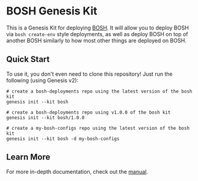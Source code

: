 BOSH Genesis Kit
==================

This is a Genesis Kit for deploying [BOSH][1]. It will allow
you to deploy BOSH via `bosh create-env` style deployments,
as well as deploy BOSH on top of another BOSH similarly to how
most other things are deployed on BOSH.

Quick Start
-----------

To use it, you don't even need to clone this repository!  Just run
the following (using Genesis v2):

```shell
# create a bosh-deployments repo using the latest version of the bosh kit
genesis init --kit bosh

# create a bosh-deployments repo using v1.0.0 of the bosh kit
genesis init --kit bosh/1.0.0

# create a my-bosh-configs repo using the latest version of the bosh kit
genesis init --kit bosh -d my-bosh-configs
```

Learn More
----------

For more in-depth documentation, check out the [manual][2].

[1]: https://bosh.io
[2]: MANUAL.md
